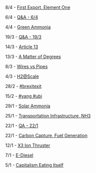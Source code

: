 

8/4 - [First Export, Element One](/2019/04/h2x.md)

6/4 - [Q&A - 6/4](/2019/04/qa-0604.md)

4/4 - [Green Ammonia](/2019/04/greenammonia.md)

19/3 - [Q&A - 19/3](/2019/03/qa-0193.md)

14/3 - [Article 13](/2019/03/)

13/3 - [A Matter of Degrees](03/degrees.md)

8/3 - [Wires vs Pipes](03/wirespipes.md)

4/3 - [H2@Scale](03/h2scale.md)

28/2 - [#brexitexit](02/brexitexit.md)

15/2 - [#yang #ubi](02/yang.md)

29/1 - [Solar Ammonia](01/solarammonia.md)

25/1 - [Transportation Infrastructure, NH3](01/transportation.md)

22/1 - [QA - 22/1](01/qa-1.md)

22/1 - [Carbon Capture, Fuel Generation](01/carboncapture.md)

12/1 - [X3 Ion Thruster](01/x3.md)

7/1 - [E-Diesel](01/ediesel.md)

5/1 - [Capitalism Eating Itself](01/capitalism.md)



